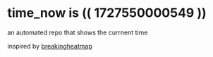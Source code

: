 # time_now is (( 1727550000549 ))

an automated repo that shows the currnent time

inspired by [breakingheatmap](https://github.com/breakingheatmap/breakingheatmap)